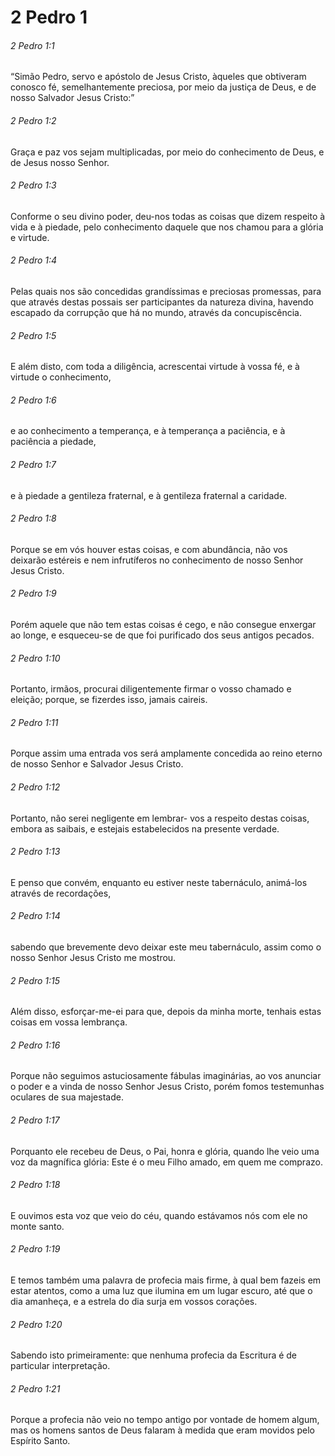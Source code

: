 # 2 Pedro 1

###### 2 Pedro 1:1

“Simão Pedro, servo e apóstolo de Jesus Cristo, àqueles que obtiveram conosco fé, semelhantemente preciosa, por meio da justiça de Deus, e de nosso Salvador Jesus Cristo:”

###### 2 Pedro 1:2

Graça e paz vos sejam multiplicadas, por meio do conhecimento de Deus, e de Jesus nosso Senhor.

###### 2 Pedro 1:3

Conforme o seu divino poder, deu-nos todas as coisas que dizem respeito à vida e à piedade, pelo conhecimento daquele que nos chamou para a glória e virtude.

###### 2 Pedro 1:4

Pelas quais nos são concedidas grandíssimas e preciosas promessas, para que através destas possais ser participantes da natureza divina, havendo escapado da corrupção que há no mundo, através da concupiscência.

###### 2 Pedro 1:5

E além disto, com toda a diligência, acrescentai virtude à vossa fé, e à virtude o conhecimento,

###### 2 Pedro 1:6

e ao conhecimento a temperança, e à temperança a paciência, e à paciência a piedade,

###### 2 Pedro 1:7

e à piedade a gentileza fraternal, e à gentileza fraternal a caridade.

###### 2 Pedro 1:8

Porque se em vós houver estas coisas, e com abundância, não vos deixarão estéreis e nem infrutíferos no conhecimento de nosso Senhor Jesus Cristo.

###### 2 Pedro 1:9

Porém aquele que não tem estas coisas é cego, e não consegue enxergar ao longe, e esqueceu-se de que foi purificado dos seus antigos pecados.

###### 2 Pedro 1:10

Portanto, irmãos, procurai diligentemente firmar o vosso chamado e eleição; porque, se fizerdes isso, jamais caireis.

###### 2 Pedro 1:11

Porque assim uma entrada vos será amplamente concedida ao reino eterno de nosso Senhor e Salvador Jesus Cristo.

###### 2 Pedro 1:12

Portanto, não serei negligente em lembrar- vos a respeito destas coisas, embora as saibais, e estejais estabelecidos na presente verdade.

###### 2 Pedro 1:13

E penso que convém, enquanto eu estiver neste tabernáculo, animá-los através de recordações,

###### 2 Pedro 1:14

sabendo que brevemente devo deixar este meu tabernáculo, assim como o nosso Senhor Jesus Cristo me mostrou.

###### 2 Pedro 1:15

Além disso, esforçar-me-ei para que, depois da minha morte, tenhais estas coisas em vossa lembrança.

###### 2 Pedro 1:16

Porque não seguimos astuciosamente fábulas imaginárias, ao vos anunciar o poder e a vinda de nosso Senhor Jesus Cristo, porém fomos testemunhas oculares de sua majestade.

###### 2 Pedro 1:17

Porquanto ele recebeu de Deus, o Pai, honra e glória, quando lhe veio uma voz da magnífica glória: Este é o meu Filho amado, em quem me comprazo.

###### 2 Pedro 1:18

E ouvimos esta voz que veio do céu, quando estávamos nós com ele no monte santo.

###### 2 Pedro 1:19

E temos também uma palavra de profecia mais firme, à qual bem fazeis em estar atentos, como a uma luz que ilumina em um lugar escuro, até que o dia amanheça, e a estrela do dia surja em vossos corações.

###### 2 Pedro 1:20

Sabendo isto primeiramente: que nenhuma profecia da Escritura é de particular interpretação.

###### 2 Pedro 1:21

Porque a profecia não veio no tempo antigo por vontade de homem algum, mas os homens santos de Deus falaram à medida que eram movidos pelo Espírito Santo.

